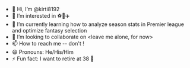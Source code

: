 - 👋 Hi, I’m @kirti8192
- 👀 I’m interested in ⚽️📸✈️
- 🌱 I’m currently learning how to analyze season stats in Premier league and optimize fantasy selection
- 💞️ I’m looking to collaborate on <leave me alone, for now>
- 📫 How to reach me -- don't ! 
- 😄 Pronouns: He/His/Him
- ⚡ Fun fact: I want to retire at 38 🤪

<!---
kirti8192/kirti8192 is a ✨ special ✨ repository because its `README.md` (this file) appears on your GitHub profile.
You can click the Preview link to take a look at your changes.
--->
